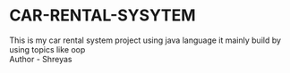 # CAR-RENTAL-SYSYTEM
This is my car rental system project using java language it mainly build by using topics like oop
<br>
Author - Shreyas
